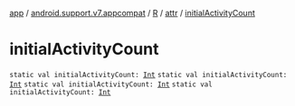 [app](../../../index.md) / [android.support.v7.appcompat](../../index.md) / [R](../index.md) / [attr](index.md) / [initialActivityCount](.)

# initialActivityCount

`static val initialActivityCount: `[`Int`](https://kotlinlang.org/api/latest/jvm/stdlib/kotlin/-int/index.html)
`static val initialActivityCount: `[`Int`](https://kotlinlang.org/api/latest/jvm/stdlib/kotlin/-int/index.html)
`static val initialActivityCount: `[`Int`](https://kotlinlang.org/api/latest/jvm/stdlib/kotlin/-int/index.html)
`static val initialActivityCount: `[`Int`](https://kotlinlang.org/api/latest/jvm/stdlib/kotlin/-int/index.html)